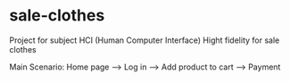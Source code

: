 # sale-clothes
Project for subject HCI (Human Computer Interface)
Hight fidelity for sale clothes

Main Scenario:
  Home page --> Log in --> Add product to cart --> Payment
